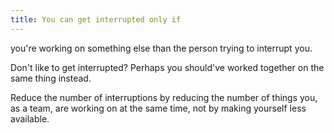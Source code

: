 ```yaml
---
title: You can get interrupted only if
---
```

you're working on something else than the person trying to interrupt you.

Don't like to get interrupted? Perhaps you should've worked together on the same thing instead.

Reduce the number of interruptions by reducing the number of things you, as a team, are working on at the same time, not by making yourself less available.
